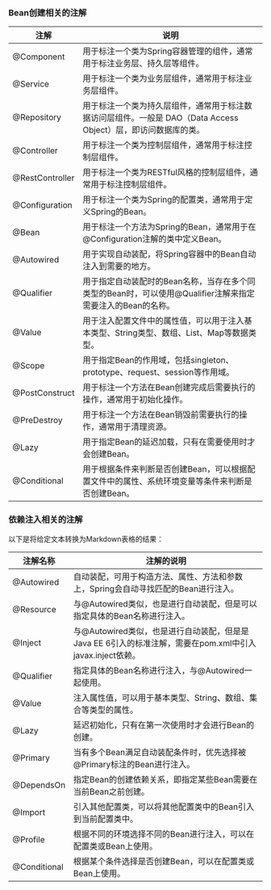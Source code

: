 ### Bean创建相关的注解
|注解|说明|
|----|----|
|@Component|用于标注一个类为Spring容器管理的组件，通常用于标注业务层、持久层等组件。|
|@Service|用于标注一个类为业务层组件，通常用于标注业务层组件。|
|@Repository|用于标注一个类为持久层组件，通常用于标注数据访问层组件。一般是 DAO（Data Access Object）层，即访问数据库的类。|
|@Controller|用于标注一个类为控制层组件，通常用于标注控制层组件。|
|@RestController|用于标注一个类为RESTful风格的控制层组件，通常用于标注控制层组件。|
|@Configuration|用于标注一个类为Spring的配置类，通常用于定义Spring的Bean。|
|@Bean|用于标注一个方法为Spring的Bean，通常用于在@Configuration注解的类中定义Bean。|
|@Autowired|用于实现自动装配，将Spring容器中的Bean自动注入到需要的地方。|
|@Qualifier|用于指定自动装配时的Bean名称，当存在多个同类型的Bean时，可以使用@Qualifier注解来指定需要注入的Bean的名称。|
|@Value|用于注入配置文件中的属性值，可以用于注入基本类型、String类型、数组、List、Map等数据类型。|
|@Scope|用于指定Bean的作用域，包括singleton、prototype、request、session等作用域。|
|@PostConstruct|用于标注一个方法在Bean创建完成后需要执行的操作，通常用于初始化操作。|
|@PreDestroy|用于标注一个方法在Bean销毁前需要执行的操作，通常用于清理资源。|
|@Lazy|用于指定Bean的延迟加载，只有在需要使用时才会创建Bean。|
|@Conditional|用于根据条件来判断是否创建Bean，可以根据配置文件中的属性、系统环境变量等条件来判断是否创建Bean。|

### 依赖注入相关的注解
以下是将给定文本转换为Markdown表格的结果：

| 注解名称 | 注解的说明 |
| --- | --- |
| @Autowired | 自动装配，可用于构造方法、属性、方法和参数上，Spring会自动寻找匹配的Bean进行注入。 |
| @Resource | 与@Autowired类似，也是进行自动装配，但是可以指定具体的Bean名称进行注入。 |
| @Inject | 与@Autowired类似，也是进行自动装配，但是是Java EE 6引入的标准注解，需要在pom.xml中引入javax.inject依赖。 |
| @Qualifier | 指定具体的Bean名称进行注入，与@Autowired一起使用。 |
| @Value | 注入属性值，可以用于基本类型、String、数组、集合等类型的属性。 |
| @Lazy | 延迟初始化，只有在第一次使用时才会进行Bean的创建。 |
| @Primary | 当有多个Bean满足自动装配条件时，优先选择被@Primary标注的Bean进行注入。 |
| @DependsOn | 指定Bean的创建依赖关系，即指定某些Bean需要在当前Bean之前创建。 |
| @Import | 引入其他配置类，可以将其他配置类中的Bean引入到当前配置类中。 |
| @Profile | 根据不同的环境选择不同的Bean进行注入，可以在配置类或Bean上使用。 |
| @Conditional | 根据某个条件选择是否创建Bean，可以在配置类或Bean上使用。 |
